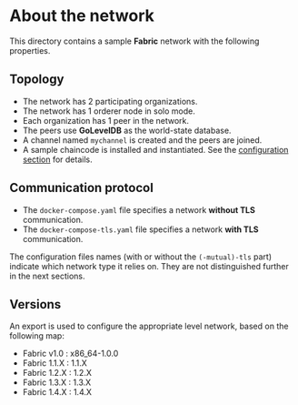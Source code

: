 # About the network

This directory contains a sample __Fabric__ network with the following properties.

## Topology
* The network has 2 participating organizations.
* The network has 1 orderer node in solo mode.
* Each organization has 1 peer in the network.
* The peers use __GoLevelDB__ as the world-state database.
* A channel named `mychannel` is created and the peers are joined.
* A sample chaincode is installed and instantiated. See the [configuration section](#platform-configurations) for details.

## Communication protocol
* The `docker-compose.yaml` file specifies a network __without TLS__ communication.
* The `docker-compose-tls.yaml` file specifies a network __with TLS__ communication.

The configuration files names (with or without the `(-mutual)-tls` part) indicate which network type it relies on. They are not distinguished further in the next sections.

## Versions
An export is used to configure the appropriate level network, based on the following map:

- Fabric v1.0 : x86_64-1.0.0
- Fabric 1.1.X : 1.1.X
- Fabric 1.2.X : 1.2.X
- Fabric 1.3.X : 1.3.X
- Fabric 1.4.X : 1.4.X